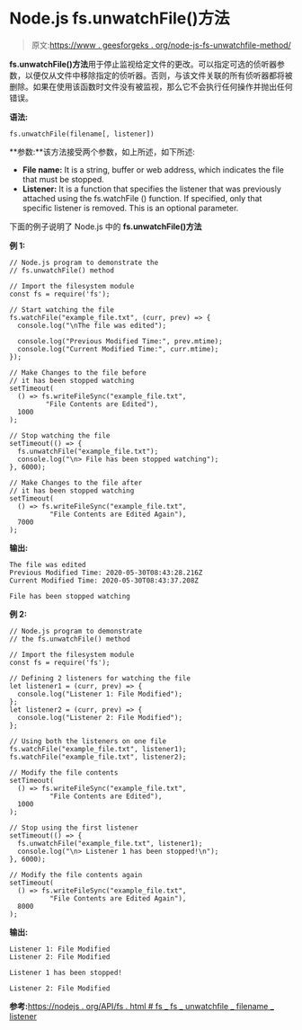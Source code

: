 # Node.js fs.unwatchFile()方法

> 原文:[https://www . geesforgeks . org/node-js-fs-unwatchfile-method/](https://www.geeksforgeeks.org/node-js-fs-unwatchfile-method/)

**fs.unwatchFile()方法**用于停止监视给定文件的更改。可以指定可选的侦听器参数，以便仅从文件中移除指定的侦听器。否则，与该文件关联的所有侦听器都将被删除。如果在使用该函数时文件没有被监视，那么它不会执行任何操作并抛出任何错误。

**语法:**

```
fs.unwatchFile(filename[, listener])
```

**参数:**该方法接受两个参数，如上所述，如下所述:

*   **File name:** It is a string, buffer or web address, which indicates the file that must be stopped.
*   **Listener:** It is a function that specifies the listener that was previously attached using the fs.watchFile () function. If specified, only that specific listener is removed. This is an optional parameter.

下面的例子说明了 Node.js 中的 **fs.unwatchFile()方法**

**例 1:**

```
// Node.js program to demonstrate the 
// fs.unwatchFile() method

// Import the filesystem module
const fs = require('fs');

// Start watching the file
fs.watchFile("example_file.txt", (curr, prev) => {
  console.log("\nThe file was edited");

  console.log("Previous Modified Time:", prev.mtime);
  console.log("Current Modified Time:", curr.mtime);
});

// Make Changes to the file before 
// it has been stopped watching
setTimeout(
  () => fs.writeFileSync("example_file.txt",
         "File Contents are Edited"),
  1000
);

// Stop watching the file
setTimeout(() => {
  fs.unwatchFile("example_file.txt");
  console.log("\n> File has been stopped watching");
}, 6000);

// Make Changes to the file after
// it has been stopped watching
setTimeout(
  () => fs.writeFileSync("example_file.txt",
          "File Contents are Edited Again"),
  7000
);
```

**输出:**

```
The file was edited
Previous Modified Time: 2020-05-30T08:43:28.216Z
Current Modified Time: 2020-05-30T08:43:37.208Z

File has been stopped watching

```

**例 2:**

```
// Node.js program to demonstrate 
// the fs.unwatchFile() method

// Import the filesystem module
const fs = require('fs');

// Defining 2 listeners for watching the file
let listener1 = (curr, prev) => {
  console.log("Listener 1: File Modified");
};
let listener2 = (curr, prev) => {
  console.log("Listener 2: File Modified");
};

// Using both the listeners on one file
fs.watchFile("example_file.txt", listener1);
fs.watchFile("example_file.txt", listener2);

// Modify the file contents
setTimeout(
  () => fs.writeFileSync("example_file.txt",
          "File Contents are Edited"),
  1000
);

// Stop using the first listener
setTimeout(() => {
  fs.unwatchFile("example_file.txt", listener1);
  console.log("\n> Listener 1 has been stopped!\n");
}, 6000);

// Modify the file contents again
setTimeout(
  () => fs.writeFileSync("example_file.txt",
          "File Contents are Edited Again"),
  8000
);
```

**输出:**

```
Listener 1: File Modified
Listener 2: File Modified

Listener 1 has been stopped!

Listener 2: File Modified

```

**参考:**[https://nodejs . org/API/fs . html # fs _ fs _ unwatchfile _ filename _ listener](https://nodejs.org/api/fs.html#fs_fs_unwatchfile_filename_listener)